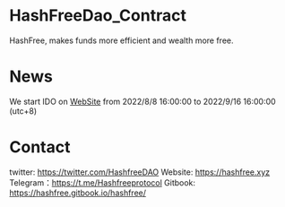 # HashFreeDao_Contract
HashFree, makes funds more efficient and wealth more free.

# News
We start IDO on [WebSite](https://hashfree.xyz/#/hashDao) from 2022/8/8 16:00:00 to 2022/9/16 16:00:00 (utc+8)

# Contact 
twitter: https://twitter.com/HashfreeDAO
Website: https://hashfree.xyz
Telegram：https://t.me/Hashfreeprotocol
Gitbook: https://hashfree.gitbook.io/hashfree/

